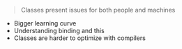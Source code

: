 > Classes present issues for both people and machines

- Bigger learning curve
- Understanding binding and this
- Classes are harder to optimize with compilers

